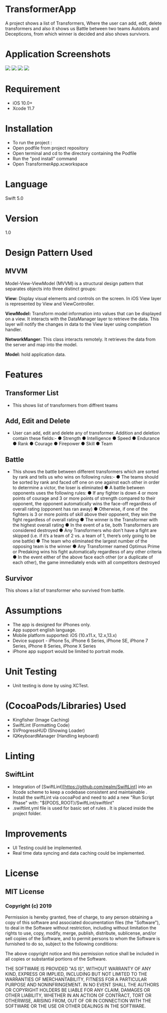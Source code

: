 # TransformerApp
A project shows a list of Transformers, Where the user can add, edit, delete transformers and also it shows us Battle between two teams Autobots and Decepticons, from which winner is decided and also shows survivors.

# Application Screenshots
![](Screenshots/first.png)
![](Screenshots/second.png)
![](Screenshots/third.png)
![](Screenshots/fourth.png)

# Requirement
- iOS 10.0+
- Xcode 11.7

# Installation
- To run the project :
- Open podfile from project repository 
- Open terminal and cd to the directory containing the Podfile
- Run the "pod install" command
- Open TransformerApp.xcworkspace 

# Language 
Swift 5.0

# Version
1.0 

# Design Pattern Used
## MVVM
Model-View-ViewModel (MVVM) is a structural design pattern that separates objects into three distinct groups:

__View:__ Display visual elements and controls on the screen. In iOS View layer is represented by View and ViewController.

__ViewModel:__ Transform model information into values that can be displayed on a view. It interacts with the DataManager layer to retrieve the data. This layer will notify the changes in data to the View layer using completion handler.

__NetworkManger:__ This class interacts remotely. It retrieves the data from the server and map into the model.

__Model:__ hold application data. 

# Features
## Transformer List
- This shows list of transformers from diffrent teams

## Add, Edit and Delete
- User can add, edit and delete any of transformer. Addition and deletion contain these fields:-
● Strength
● Intelligence
● Speed
● Endurance
● Rank
● Courage
● Firepower
● Skill
● Team

## Battle
- This shows the battle between different transformers which are sorted by rank and tells us who wins on following rules:-
● The teams should be sorted by rank and faced off one on one against each other in order to determine a victor, the loser is eliminated
● A battle between opponents uses the following rules:
● If any fighter is down 4 or more points of courage and 3 or more points of strength
compared to their opponent, the opponent automatically wins the face-off regardless of
overall rating (opponent has ran away)
● Otherwise, if one of the fighters is 3 or more points of skill above their opponent, they win
the fight regardless of overall rating
● The winner is the Transformer with the highest overall rating
● In the event of a tie, both Transformers are considered destroyed
● Any Transformers who don’t have a fight are skipped (i.e. if it’s a team of 2 vs. a team of 1,
there’s only going to be one battle)
● The team who eliminated the largest number of the opposing team is the winner
● Any Transformer named Optimus Prime or Predaking wins his fight automatically regardless of any other criteria
● In the event either of the above face each other (or a duplicate of each other), the game immediately ends with all competitors destroyed

## Survivor
This shows a list of transformer who survived from battle.

# Assumptions        
-   The app is designed for iPhones only.        
-   App support english language.
-   Mobile platform supported: iOS (10.x11.x, 12.x,13.x)        
-   Device support - iPhone 5s, iPhone 6 Series, iPhone SE, iPhone 7 Series, iPhone 8 Series, iPhone X Series    
-   iPhone app support would be limited to portrait mode.

# Unit Testing
- Unit testing is done by using XCTest.

# (CocoaPods/Libraries) Used     
- Kingfisher (Image Caching)
- SwiftLint (Formatting Code)
- SVProgressHUD (Showing Loader)
- IQKeyboardManager (Handling keyboard)

# Linting
## SwiftLint
- Integration of   [SwiftLint][https://github.com/realm/SwiftLint] into an Xcode scheme to keep a codebase consistent and maintainable .
- Install the swiftLint via cocoaPod and need to add a new "Run Script Phase" with:
"${PODS_ROOT}/SwiftLint/swiftlint"
- .swiftlint.yml file is used for basic set of rules . It is placed inside the project folder.

# Improvements
-  UI Testing could be implemented.
-  Real time data syncing and data caching could be implemented.

# License
## MIT License

### Copyright (c) 2019 

Permission is hereby granted, free of charge, to any person obtaining a copy
of this software and associated documentation files (the "Software"), to deal
in the Software without restriction, including without limitation the rights
to use, copy, modify, merge, publish, distribute, sublicense, and/or sell
copies of the Software, and to permit persons to whom the Software is
furnished to do so, subject to the following conditions:

The above copyright notice and this permission notice shall be included in all
copies or substantial portions of the Software.

THE SOFTWARE IS PROVIDED "AS IS", WITHOUT WARRANTY OF ANY KIND, EXPRESS OR
IMPLIED, INCLUDING BUT NOT LIMITED TO THE WARRANTIES OF MERCHANTABILITY,
FITNESS FOR A PARTICULAR PURPOSE AND NONINFRINGEMENT. IN NO EVENT SHALL THE
AUTHORS OR COPYRIGHT HOLDERS BE LIABLE FOR ANY CLAIM, DAMAGES OR OTHER
LIABILITY, WHETHER IN AN ACTION OF CONTRACT, TORT OR OTHERWISE, ARISING FROM,
OUT OF OR IN CONNECTION WITH THE SOFTWARE OR THE USE OR OTHER DEALINGS IN THE
SOFTWARE.

